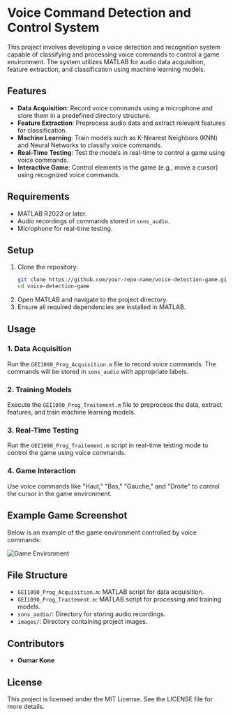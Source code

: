 # Voice Command Detection and Control System

This project involves developing a voice detection and recognition system capable of classifying and processing voice commands to control a game environment. The system utilizes MATLAB for audio data acquisition, feature extraction, and classification using machine learning models.

## Features
- **Data Acquisition**: Record voice commands using a microphone and store them in a predefined directory structure.
- **Feature Extraction**: Preprocess audio data and extract relevant features for classification.
- **Machine Learning**: Train models such as K-Nearest Neighbors (KNN) and Neural Networks to classify voice commands.
- **Real-Time Testing**: Test the models in real-time to control a game using voice commands.
- **Interactive Game**: Control elements in the game (e.g., move a cursor) using recognized voice commands.

## Requirements
- MATLAB R2023 or later.
- Audio recordings of commands stored in `sons_audio`.
- Microphone for real-time testing.

## Setup
1. Clone the repository:
   ```bash
   git clone https://github.com/your-repo-name/voice-detection-game.git
   cd voice-detection-game
   ```
2. Open MATLAB and navigate to the project directory.
3. Ensure all required dependencies are installed in MATLAB.

## Usage
### 1. Data Acquisition
Run the `GEI1090_Prog_Acquisition.m` file to record voice commands. 
The commands will be stored in `sons_audio` with appropriate labels.

### 2. Training Models
Execute the `GEI1090_Prog_Traitement.m` file to preprocess the data, extract features, and train machine learning models.

### 3. Real-Time Testing
Run the `GEI1090_Prog_Traitement.m` script in real-time testing mode to control the game using voice commands.

### 4. Game Interaction
Use voice commands like "Haut," "Bas," "Gauche," and "Droite" to control the cursor in the game environment.

## Example Game Screenshot
Below is an example of the game environment controlled by voice commands:

![Game Environment](./images/game_environment.png)

## File Structure
- `GEI1090_Prog_Acquisition.m`: MATLAB script for data acquisition.
- `GEI1090_Prog_Traitement.m`: MATLAB script for processing and training models.
- `sons_audio/`: Directory for storing audio recordings.
- `images/`: Directory containing project images.

## Contributors
- **Oumar Kone**

## License
This project is licensed under the MIT License. See the LICENSE file for more details.
